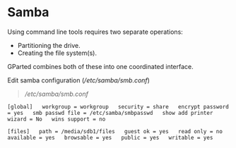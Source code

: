 # Samba

Using command line tools requires two separate operations:

* Partitioning the drive.
* Creating the file system\(s\).

GParted combines both of these into one coordinated interface.

  Edit samba configuration \(_/etc/samba/smb.conf_\)

> _/etc/samba/smb.conf_

`[global]  
workgroup = workgroup  
security = share  
encrypt password = yes  
smb passwd file = /etc/samba/smbpasswd  
show add printer wizard = No  
wins support = no`

`[files]  
path = /media/sdb1/files  
guest ok = yes  
read only = no  
available = yes  
browsable = yes  
public = yes  
writable = yes`


